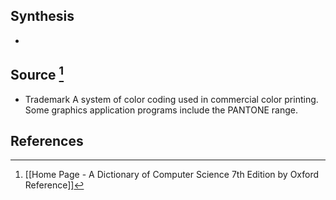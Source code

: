 ## Synthesis
- 
## Source [^1]
- Trademark A system of color coding used in commercial color printing. Some graphics application programs include the PANTONE range.
## References

[^1]: [[Home Page - A Dictionary of Computer Science 7th Edition by Oxford Reference]]